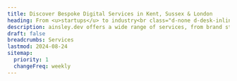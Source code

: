 ```yaml
---
title: Discover Bespoke Digital Services in Kent, Sussex & London
heading: From <u>startups</u> to industry<br class="d-none d-desk-inline"/>leaders, we <span class="type-serif">sculpt*</span> your online <br class="d-none d-desk-inline"/>presence.
description: ainsley.dev offers a wide range of services, from brand strategy, UI/UX design, website development, and bespoke software development.
draft: false
breadcrumbs: Services
lastmod: 2024-08-24
sitemap:
  priority: 1
  changeFreq: weekly
---
```

